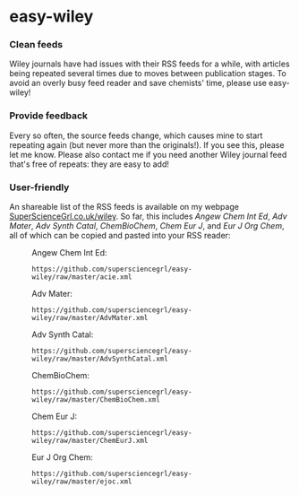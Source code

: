 # easy-wiley

### Clean feeds
Wiley journals have had issues with their RSS feeds for a while, with articles being repeated several times due to moves between publication stages. To avoid an overly busy feed reader and save chemists' time, please use easy-wiley! 

### Provide feedback
Every so often, the source feeds change, which causes mine to start repeating again (but never more than the originals!). If you see this, please let me know. Please also contact me if you need another Wiley journal feed that's free of repeats: they are easy to add! 

### User-friendly
An shareable list of the RSS feeds is available on my webpage <a href="https://supersciencegrl.co.uk/wiley">SuperScienceGrl.co.uk/wiley</a>. So far, this includes _Angew Chem Int Ed_, _Adv Mater_, _Adv Synth Catal_, _ChemBioChem_, _Chem Eur J_, and _Eur J Org Chem_, all of which can be copied and pasted into your RSS reader: 
<figure>Angew Chem Int Ed:<pre><code contenteditable="true" spellcheck="false">https://github.com/supersciencegrl/easy-wiley/raw/master/acie.xml</code></pre></figure>
<figure>Adv Mater:<pre><code contenteditable="true" spellcheck="false">https://github.com/supersciencegrl/easy-wiley/raw/master/AdvMater.xml</code></pre></figure>
<figure>Adv Synth Catal:<pre><code contenteditable="true" spellcheck="false">https://github.com/supersciencegrl/easy-wiley/raw/master/AdvSynthCatal.xml</code></pre></figure>
<figure>ChemBioChem:<pre><code contenteditable="true" spellcheck="false">https://github.com/supersciencegrl/easy-wiley/raw/master/ChemBioChem.xml</code></pre></figure>
<figure>Chem Eur J:<pre><code contenteditable="true" spellcheck="false">https://github.com/supersciencegrl/easy-wiley/raw/master/ChemEurJ.xml</code></pre></figure>
<figure>Eur J Org Chem:<pre><code contenteditable="true" spellcheck="false">https://github.com/supersciencegrl/easy-wiley/raw/master/ejoc.xml</code></pre></figure>
